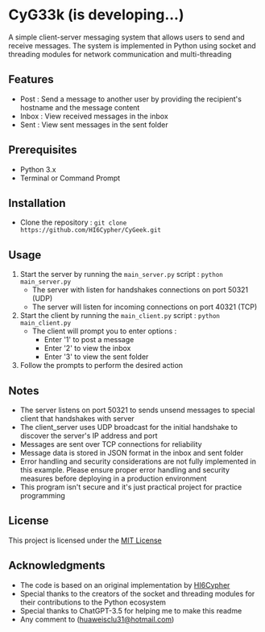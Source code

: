 # CyG33k (is developing...)

A simple client-server messaging system that allows users to send and receive messages. The system is implemented in Python using socket and threading modules for network communication and multi-threading

## Features

- Post : Send a message to another user by providing the recipient's hostname and the message content
- Inbox : View received messages in the inbox
- Sent : View sent messages in the sent folder

## Prerequisites

- Python 3.x
- Terminal or Command Prompt

## Installation

- Clone the repository : `git clone https://github.com/HI6Cypher/CyGeek.git`

## Usage

1. Start the server by running the `main_server.py` script : `python main_server.py`
   - The server with listen for handshakes connections on port 50321 (UDP)
   - The server will listen for incoming connections on port 40321 (TCP)
2. Start the client by running the `main_client.py` script : `python main_client.py`
   - The client will prompt you to enter options :
     - Enter '1' to post a message
     - Enter '2' to view the inbox
     - Enter '3' to view the sent folder
3. Follow the prompts to perform the desired action

## Notes
- The server listens on port 50321 to sends unsend messages to special client that handshakes with server
- The client_server uses UDP broadcast for the initial handshake to discover the server's IP address and port
- Messages are sent over TCP connections for reliability
- Message data is stored in JSON format in the inbox and sent folder
- Error handling and security considerations are not fully implemented in this example. Please ensure proper error handling and security measures before deploying in a production environment
- This program isn't secure and it's just practical project for practice programming

## License

This project is licensed under the [MIT License](https://opensource.org/licenses/MIT)

## Acknowledgments

- The code is based on an original implementation by [HI6Cypher](https://github.com/HI6Cypher)
- Special thanks to the creators of the socket and threading modules for their contributions to the Python ecosystem
- Special thanks to ChatGPT-3.5 for helping me to make this readme
- Any comment to (huaweisclu31@hotmail.com)
